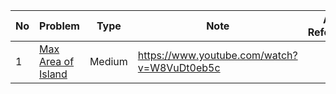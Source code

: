 

No|Problem| Type| Note| Any Reference
| -------------| ------------- | ------------- |------------- |------------- |
1|[Max Area of Island](https://leetcode.com/problems/max-area-of-island/)| Medium|https://www.youtube.com/watch?v=W8VuDt0eb5c

